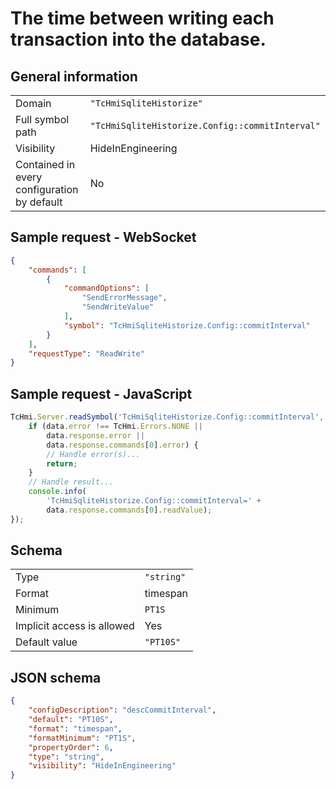 # The time between writing each transaction into the database.

## General information

|  |  |
| - | - |
| Domain | `"TcHmiSqliteHistorize"` |
| Full symbol path | `"TcHmiSqliteHistorize.Config::commitInterval"` |
| Visibility | HideInEngineering |
| Contained in every configuration by default | No |

## Sample request - WebSocket

```json
{
    "commands": [
        {
            "commandOptions": [
                "SendErrorMessage",
                "SendWriteValue"
            ],
            "symbol": "TcHmiSqliteHistorize.Config::commitInterval"
        }
    ],
    "requestType": "ReadWrite"
}
```

## Sample request - JavaScript

```javascript
TcHmi.Server.readSymbol('TcHmiSqliteHistorize.Config::commitInterval', data => {
    if (data.error !== TcHmi.Errors.NONE ||
        data.response.error ||
        data.response.commands[0].error) {
        // Handle error(s)...
        return;
    }
    // Handle result...
    console.info(
        'TcHmiSqliteHistorize.Config::commitInterval=' +
        data.response.commands[0].readValue);
});
```

## Schema

|  |  |
| - | - |
| Type | `"string"` |
| Format | timespan |
| Minimum | `PT1S` |
| Implicit access is allowed | Yes |
| Default value | `"PT10S"` |

## JSON schema

```json
{
    "configDescription": "descCommitInterval",
    "default": "PT10S",
    "format": "timespan",
    "formatMinimum": "PT1S",
    "propertyOrder": 6,
    "type": "string",
    "visibility": "HideInEngineering"
}
```
